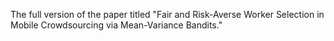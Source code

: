 The full version of the paper titled "Fair and Risk-Averse Worker Selection in Mobile Crowdsourcing via Mean-Variance Bandits."

